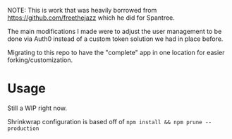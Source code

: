 NOTE: This is work that was heavily borrowed from https://github.com/freethejazz which he did for Spantree.

The main modifications I made were to adjust the user management to be done via Auth0 instead of a custom token solution we had in place before.

Migrating to this repo to have the "complete" app in one location for easier forking/customization.

# Usage
Still a WIP right now.

Shrinkwrap configuration is based off of `npm install && npm prune --production`